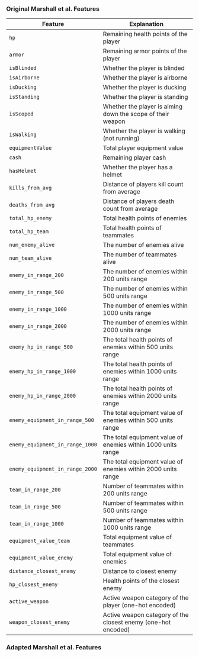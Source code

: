 ### Original Marshall et al. Features

| Feature                         | Explanation                                                   |
|---------------------------------|---------------------------------------------------------------|
| `hp`                            | Remaining health points of the player                         |
| `armor`                         | Remaining armor points of the player                          |
| `isBlinded`                     | Whether the player is blinded                                 |
| `isAirborne`                    | Whether the player is airborne                                |
| `isDucking`                     | Whether the player is ducking                                 |
| `isStanding`                    | Whether the player is standing                                |
| `isScoped`                      | Whether the player is aiming down the scope of their weapon   |
| `isWalking`                     | Whether the player is walking (not running)                   |
| `equipmentValue`                | Total player equipment value                                  |
| `cash`                          | Remaining player cash                                         |
| `hasHelmet`                     | Whether the player has a helmet                               |
| `kills_from_avg`                | Distance of players kill count from average                   |
| `deaths_from_avg`               | Distance of players death count from average                  |
| `total_hp_enemy`                | Total health points of enemies                                |
| `total_hp_team`                 | Total health points of teammates                              |
| `num_enemy_alive`               | The number of enemies alive                                   |
| `num_team_alive`                | The number of teammates alive                                 |
| `enemy_in_range_200`            | The number of enemies within 200 units range                  |
| `enemy_in_range_500`            | The number of enemies within 500 units range                  |
| `enemy_in_range_1000`           | The number of enemies within 1000 units range                 |
| `enemy_in_range_2000`           | The number of enemies within 2000 units range                 |
| `enemy_hp_in_range_500`         | The total health points of enemies within 500 units range     |
| `enemy_hp_in_range_1000`        | The total health points of enemies within 1000 units range    |
| `enemy_hp_in_range_2000`        | The total health points of enemies within 2000 units range    |
| `enemy_equipment_in_range_500`  | The total equipment value of enemies within 500 units range   |
| `enemy_equipment_in_range_1000` | The total equipment value of enemies within 1000 units range  |
| `enemy_equipment_in_range_2000` | The total equipment value of enemies within 2000 units range  |
| `team_in_range_200`             | Number of teammates within 200 units range                    |
| `team_in_range_500`             | Number of teammates within 500 units range                    |
| `team_in_range_1000`            | Number of teammates within 1000 units range                   |
| `equipment_value_team`          | Total equipment value of teammates                            |
| `equipment_value_enemy`         | Total equipment value of enemies                              |
| `distance_closest_enemy`        | Distance to closest enemy                                     |
| `hp_closest_enemy`              | Health points of the closest enemy                            |
| `active_weapon`                 | Active weapon category of the player (one-hot encoded)        |
| `weapon_closest_enemy`          | Active weapon category of the closest enemy (one-hot encoded) |

### Adapted Marshall et al. Features